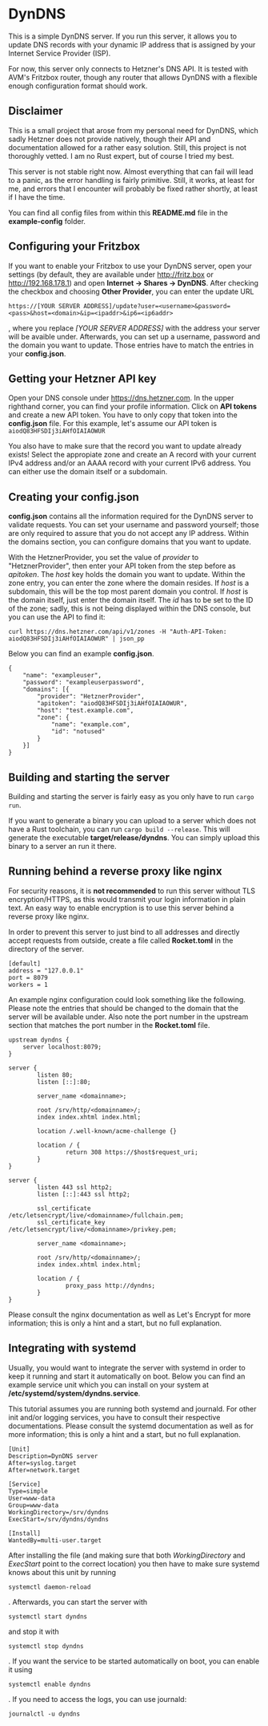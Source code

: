 # DynDNS

This is a simple DynDNS server. If you run this server, it allows you to update DNS records with your dynamic
IP address that is assigned by your Internet Service Provider (ISP).

For now, this server only connects to Hetzner's DNS API. It is tested with AVM's Fritzbox router,
though any router that allows DynDNS with a flexible enough configuration format should work.

## Disclaimer

This is a small project that arose from my personal need for DynDNS, which sadly Hetzner does not provide natively, though their API and documentation allowed for a rather easy solution.
Still, this project is not thoroughly vetted. I am no Rust expert, but of course I tried my best.

This server is not stable right now. Almost everything that can fail will lead to a panic, as the error handling is fairly primitive. Still, it works, at least for me, and errors that I encounter will probably be fixed rather shortly, at least if I have the time.

You can find all config files from within this **README.md** file in the **example-config** folder.

## Configuring your Fritzbox

If you want to enable your Fritzbox to use your DynDNS server,
open your settings (by default, they are available under http://fritz.box or http://192.168.178.1)
and open **Internet -> Shares -> DynDNS**.
After checking the checkbox and choosing **Other Provider**,
you can enter the update URL

    https://[YOUR SERVER ADDRESS]/update?user=<username>&password=<pass>&host=<domain>&ip=<ipaddr>&ip6=<ip6addr>

, where you replace *[YOUR SERVER ADDRESS]* with the address your server will be avaible under.
Afterwards, you can set up a username, password and the domain you want to update.
Those entries have to match the entries in your **config.json**.

## Getting your Hetzner API key

Open your DNS console under https://dns.hetzner.com. In the upper righthand corner,
you can find your profile information.
Click on **API tokens** and create a new API token.
You have to only copy that token into the **config.json** file.
For this example, let's assume our API token is ```aiodQ83HFSDIj3iAHfOIAIAOWUR```

You also have to make sure that the record you want to update already exists!
Select the appropiate zone and create an A record with your current IPv4 address and/or
an AAAA record with your current IPv6 address.
You can either use the domain itself or a subdomain.

## Creating your **config.json**

**config.json** contains all the information required for the DynDNS server to validate requests.
You can set your username and password yourself;
those are only required to assure that you do not accept any IP address.
Within the domains section, you can configure domains that you want to update.

With the HetznerProvider, you set the value of *provider* to "HetznerProvider",
then enter your API token from the step before as *apitoken*.
The *host* key holds the domain you want to update.
Within the zone entry, you can enter the zone where the domain resides.
If *host* is a subdomain, this will be the top most parent domain you control.
If *host* is the domain itself, just enter the domain itself.
The *id* has to be set to the ID of the zone;
sadly, this is not being displayed within the DNS console,
but you can use the API to find it:

    curl https://dns.hetzner.com/api/v1/zones -H "Auth-API-Token: aiodQ83HFSDIj3iAHfOIAIAOWUR" | json_pp

Below you can find an example **config.json**.

    {
        "name": "exampleuser",
        "password": "exampleuserpassword",
        "domains": [{
            "provider": "HetznerProvider",
            "apitoken": "aiodQ83HFSDIj3iAHfOIAIAOWUR",
            "host": "test.example.com",
            "zone": {
                "name": "example.com",
                "id": "notused"
            }
        }]
    }

## Building and starting the server

Building and starting the server is fairly easy as you only have to run ```cargo run```.

If you want to generate a binary you can upload to a server which does not have a Rust toolchain,
you can run ```cargo build --release```. This will generate the executable **target/release/dyndns**.
You can simply upload this binary to a server an run it there.

## Running behind a reverse proxy like nginx

For security reasons, it is **not recommended** to run this server without TLS encryption/HTTPS,
as this would transmit your login information in plain text.
An easy way to enable encryption is to use this server behind a reverse proxy like nginx.

In order to prevent this server to just bind to all addresses and directly accept requests from outside,
create a file called **Rocket.toml** in the directory of the server.

    [default]
    address = "127.0.0.1"
    port = 8079
    workers = 1

An example nginx configuration could look something like the following. Please note the *<domainname>* entries that should be changed to the domain that the server will be available under. Also note the port number in the upstream section that matches the port number in the **Rocket.toml** file.

    upstream dyndns {
        server localhost:8079;
    }

    server {
            listen 80;
            listen [::]:80;

            server_name <domainname>;

            root /srv/http/<domainname>/;
            index index.xhtml index.html;

            location /.well-known/acme-challenge {}

            location / {
                    return 308 https://$host$request_uri;
            }
    }

    server {
            listen 443 ssl http2;
            listen [::]:443 ssl http2;

            ssl_certificate         /etc/letsencrypt/live/<domainname>/fullchain.pem;
            ssl_certificate_key     /etc/letsencrypt/live/<domainname>/privkey.pem;

            server_name <domainname>;

            root /srv/http/<domainname>/;
            index index.xhtml index.html;

            location / {
                    proxy_pass http://dyndns;
            }
    }

Please consult the nginx documentation as well as Let's Encrypt for more information;
this is only a hint and a start, but no full explanation.

## Integrating with systemd

Usually, you would want to integrate the server with systemd
in order to keep it running and start it automatically on boot.
Below you can find an example service unit which you can install
on your system at **/etc/systemd/system/dyndns.service**.

This tutorial assumes you are running both systemd and journald. For other init and/or logging services, you have to consult their respective documentations.
Please consult the systemd documentation as well as for more information;
this is only a hint and a start, but no full explanation.

    [Unit]
    Description=DynDNS server
    After=syslog.target
    After=network.target

    [Service]
    Type=simple
    User=www-data
    Group=www-data
    WorkingDirectory=/srv/dyndns
    ExecStart=/srv/dyndns/dyndns

    [Install]
    WantedBy=multi-user.target

After installing the file
(and making sure that both *WorkingDirectory* and *ExecStart* point to the correct location)
you then have to make sure systemd knows about this unit by running

    systemctl daemon-reload

. Afterwards, you can start the server with

    systemctl start dyndns

and stop it with

    systemctl stop dyndns

. If you want the service to be started automatically on boot, you can enable it using

    systemctl enable dyndns

. If you need to access the logs, you can use journald:

    journalctl -u dyndns
